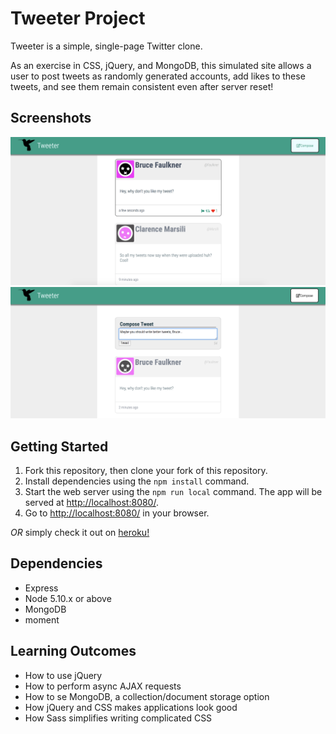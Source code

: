 # Tweeter Project

Tweeter is a simple, single-page Twitter clone.

As an exercise in CSS, jQuery, and MongoDB, this simulated site allows a user to post tweets as randomly generated accounts, add likes to these tweets, and see them remain consistent even after server reset!

## Screenshots
!["Screenshot of Front Page"](https://github.com/louisriehl/tweeter/blob/master/docs/liking-tweets.png?raw=true)
!["Screenshot of Tweet Submitter"](https://github.com/louisriehl/tweeter/blob/master/docs/posting-tweets.png?raw=true)

## Getting Started

1. Fork this repository, then clone your fork of this repository.
2. Install dependencies using the `npm install` command.
3. Start the web server using the `npm run local` command. The app will be served at <http://localhost:8080/>.
4. Go to <http://localhost:8080/> in your browser.

*_OR_* simply check it out on [heroku!](https://shielded-thicket-40017.herokuapp.com/)

## Dependencies

- Express
- Node 5.10.x or above
- MongoDB
- moment

## Learning Outcomes

- How to use jQuery
- How to perform async AJAX requests
- How to se MongoDB, a collection/document storage option
- How jQuery and CSS makes applications look good
- How Sass simplifies writing complicated CSS